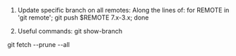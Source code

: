 1. Update specific branch on all remotes:
    Along the lines of:
      for REMOTE in 'git remote'; git push $REMOTE 7.x-3.x; done

2. Useful commands:
  git show-branch

git fetch --prune --all
